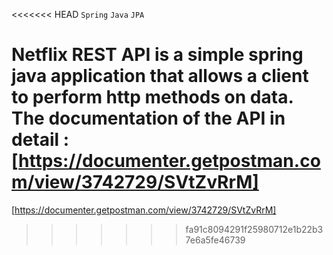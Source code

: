 <<<<<<< HEAD
`Spring` `Java` `JPA`

Netflix REST API is a simple spring java application that allows a client to perform http methods on data.
The documentation of the API in detail : [https://documenter.getpostman.com/view/3742729/SVtZvRrM]
=======
[https://documenter.getpostman.com/view/3742729/SVtZvRrM]
>>>>>>> fa91c8094291f25980712e1b22b37e6a5fe46739
